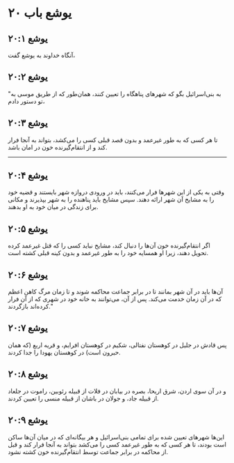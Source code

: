 # یوشع باب ۲۰

## یوشع ۲۰:۱

آنگاه خداوند به یوشع گفت،

## یوشع ۲۰:۲

"به بنی‌اسرائیل بگو که شهرهای پناهگاه را تعیین کنند، همان‌طور که از طریق موسی به تو دستور دادم،

## یوشع ۲۰:۳

تا هر کسی که به طور غیرعمد و بدون قصد قبلی کسی را می‌کشد، بتواند به آنجا فرار کند و از انتقام‌گیرنده خون در امان باشد.

---

## یوشع ۲۰:۴

وقتی به یکی از این شهرها فرار می‌کنند، باید در ورودی دروازه شهر بایستند و قضیه خود را به مشایخ آن شهر ارائه دهند. سپس مشایخ باید پناهنده را به شهر بپذیرند و مکانی برای زندگی در میان خود به او بدهند.

## یوشع ۲۰:۵

اگر انتقام‌گیرنده خون آن‌ها را دنبال کند، مشایخ نباید کسی را که قتل غیرعمد کرده تحویل دهند، زیرا او همسایه خود را به طور غیرعمد و بدون کینه قبلی کشته است.

## یوشع ۲۰:۶

آن‌ها باید در آن شهر بمانند تا در برابر جماعت محاکمه شوند و تا زمان مرگ کاهن اعظم که در آن زمان خدمت می‌کند. پس از آن، می‌توانند به خانه خود در شهری که از آن فرار کرده‌اند بازگردند."

## یوشع ۲۰:۷

پس قادش در جلیل در کوهستان نفتالی، شکیم در کوهستان افرایم، و قریه اربع (که همان حبرون است) در کوهستان یهودا را جدا کردند.

## یوشع ۲۰:۸

و در آن سوی اردن، شرق اریحا، بصره در بیابان در فلات از قبیله رئوبین، راموت در جلعاد از قبیله جاد، و جولان در باشان از قبیله منسی را تعیین کردند.

## یوشع ۲۰:۹

این‌ها شهرهای تعیین شده برای تمامی بنی‌اسرائیل و هر بیگانه‌ای که در میان آن‌ها ساکن است بودند، تا هر کسی که به طور غیرعمد کسی را می‌کشد بتواند به آنجا فرار کند و قبل از محاکمه در برابر جماعت توسط انتقام‌گیرنده خون کشته نشود.
